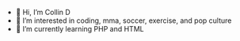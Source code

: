 - 👋 Hi, I’m Collin D
- 👀 I’m interested in coding, mma, soccer, exercise, and pop culture
- 🌱 I’m currently learning PHP and HTML

<!---
cdrake1/cdrake1 is a ✨ special ✨ repository because its `README.md` (this file) appears on your GitHub profile.
You can click the Preview link to take a look at your changes.
--->
